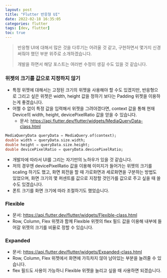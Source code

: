 ```yaml
---
layout: post
title: "Flutter 반응형 UI"
date: 2022-02-18 16:35:05
categories: flutter
tags: [dev, flutter]
toc: true
---
```


> 반응형 UI에 대해서 많은 것을 다루기는 어려울 것 같고, 구현하면서 몇가지 신경써줘야 했던 부분 위주로 소개하겠습니다.
> 
> 개발을 하면서 해당 포스트는 여러번 수정이 생길 수도 있을 것 같습니다.

### 위젯의 크기를 값으로 지정하지 않기
- 특정 위젯에 대해서는 고정된 크기의 위젯을 사용해야 할 수도 있겠지만,
  반응형으로 그리고 싶은 위젯은 width, height 값을 정하기 보다는 Padding 위젯을 이용하는게 좋겠습니다.
- 어쩔 수 없이 특정 값을 입력해서 위젯을 그려야겠다면, context 값을 통해 현재 Device의 width, height, devicePixelRatio 값을 얻을 수 있습니다.
  - 문서: https://api.flutter.dev/flutter/widgets/MediaQueryData-class.html

```dart
MediaQueryData queryData = MediaQuery.of(context);
double width = queryData.size.width;
double height = queryData.size.height;
double devicePixelRatio = queryData.devicePixelRatio;
```

- 개발자에 따라서 UI를 그리는 자기만의 노하우가 있을 것 같습니다.
- 저의 경우엔 devicePixelRatio 값을 이용해 이미지가 들어가는 위젯의 크기를 scaling 하기도 했고,
  화면 회전을 할 때 가로화면과 세로화면을 구분하는 방법도 있었으며,
  화면 크기의 몇 퍼센트를 값으로 지정할 것인가를 값으로 주고 싶을 때 쓸 수도 있겠습니다.
- 폰트 크기를 화면 크기에 따라 조절하기도 했었습니다.

### Flexible
- 문서: https://api.flutter.dev/flutter/widgets/Flexible-class.html
- Row, Column, Flex 위젯과 함께 Flexible 위젯의 flex 필드 값을 이용해 내부에 들어갈 위젯의 크기를 비율로 정할 수 있습니다.

### Expanded
- 문서: https://api.flutter.dev/flutter/widgets/Expanded-class.html
- Row, Column, Flex 위젯에서 화면에 가득차지 않아 남아있는 부분을 늘려줄 수 있습니다.
- flex 필드도 사용이 가능하니 Flexible 위젯을 늘리고 싶을 때 사용하면 되겠습니다.
